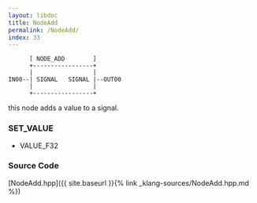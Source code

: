 ```yaml
---
layout: libdoc
title: NodeAdd
permalink: /NodeAdd/
index: 33
---
```


          [ NODE_ADD        ]       
          +-----------------+       
          |                 |       
    IN00--| SIGNAL   SIGNAL |--OUT00
          |                 |       
          +-----------------+       

this node adds a value to a signal.

### SET_VALUE

- VALUE_F32


### Source Code

[NodeAdd.hpp]({{ site.baseurl }}{% link _klang-sources/NodeAdd.hpp.md %})

